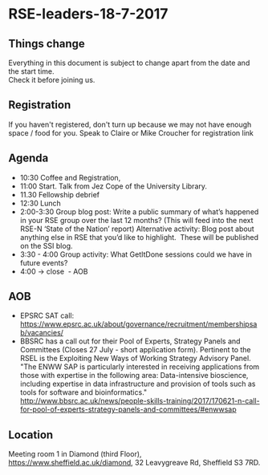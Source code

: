# RSE-leaders-18-7-2017

## Things change 

Everything in this document is subject to change apart from the date and the start time.  
Check it before joining us.

## Registration

If you haven't registered, don't turn up because we may not have enough space / food for you.
Speak to Claire or Mike Croucher for registration link

## Agenda

* 10:30 Coffee and Registration, 
* 11:00 Start. Talk from Jez Cope of the University Library. 
* 11.30 Fellowship debrief
* 12:30 Lunch
* 2:00-3:30 Group blog post: Write a public summary of what’s happened in your RSE group over the last 12 months? (This will feed into the next RSE-N ‘State of the Nation’ report)
Alternative activity: Blog post about anything else in RSE that you’d like to highlight.  These will be published on the SSI blog.
* 3:30 - 4:00 Group activity: What GetItDone sessions could we have in future events?
* 4:00 -> close  - AOB
 
 ## AOB 

* EPSRC SAT call: https://www.epsrc.ac.uk/about/governance/recruitment/membershipsab/vacancies/
* BBSRC has a call out for their Pool of Experts, Strategy Panels and Committees (Closes 27 July - short application form). Pertinent to the RSEL is the Exploiting New Ways of Working Strategy Advisory Panel. "The ENWW SAP is particularly interested in receiving applications from those with expertise in the following area: Data-intensive bioscience, including expertise in data infrastructure and provision of tools such as tools for software and bioinformatics."
http://www.bbsrc.ac.uk/news/people-skills-training/2017/170621-n-call-for-pool-of-experts-strategy-panels-and-committees/#enwwsap
 
## Location 

Meeting room 1 in Diamond (third Floor), https://www.sheffield.ac.uk/diamond, 32 Leavygreave Rd, Sheffield S3 7RD.
